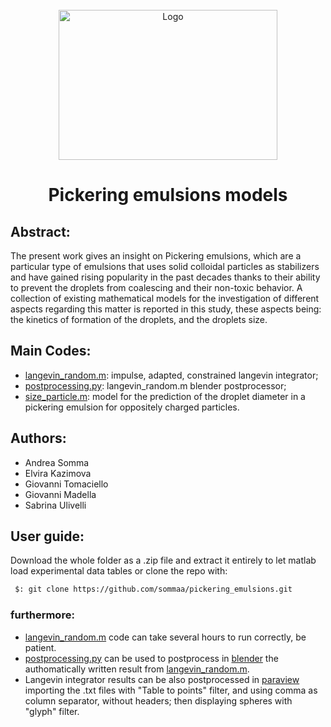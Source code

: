<!-- PROJECT LOGO -->
<br />
<div align="center">
  <a href="https://github.com/grouptwentynine/Pickering_emulsions">
    <img src="https://user-images.githubusercontent.com/120776791/210553577-adba89f7-0708-44ee-bd32-f343b6eb180c.png" alt="Logo" width="350" height="240">
  </a>
      <br />
    <h1 align="center">Pickering emulsions models</h3>
</div>

## Abstract:
The present work gives an insight on Pickering emulsions, which are a particular type of emulsions that uses solid colloidal particles as stabilizers and have gained rising popularity in the past decades thanks to their ability to prevent the droplets from coalescing and their non-toxic behavior. 
A collection of existing mathematical models for the investigation of different aspects regarding this matter is reported in this study, these aspects being: the kinetics of formation of the droplets, and the droplets size.

## Main Codes:
  - [langevin_random.m](https://github.com/sommaa/pickering_emulsions/blob/main/scripts/langevin_random.m): impulse, adapted, constrained langevin integrator;
  - [postprocessing.py](https://github.com/sommaa/pickering_emulsions/blob/main/scripts/postprocessing.py): langevin_random.m blender postprocessor;
  - [size_particle.m](https://github.com/sommaa/pickering_emulsions/blob/main/scripts/size_droplet.m): model for the prediction of the droplet diameter in a pickering emulsion for oppositely charged particles.

## Authors:
- Andrea Somma
- Elvira Kazimova
- Giovanni Tomaciello
- Giovanni Madella
- Sabrina Ulivelli

## User guide:
Download the whole folder as a .zip file and extract it entirely to let matlab load experimental data tables or clone the repo with:
  ```bash
   $: git clone https://github.com/sommaa/pickering_emulsions.git
  ```
### furthermore:
- [langevin_random.m](https://github.com/sommaa/pickering_emulsions/blob/main/scripts/langevin_random.m) code can take several hours to run correctly, be patient.
- [postprocessing.py](https://github.com/sommaa/pickering_emulsions/blob/main/scripts/postprocessing.py) can be used to postprocess in [blender](https://www.blender.org/) the authomatically written result from [langevin_random.m](https://github.com/sommaa/pickering_emulsions/blob/main/scripts/langevin_random.m).
- Langevin integrator results can be also postprocessed in [paraview](https://www.paraview.org/) importing the .txt files with "Table to points" filter, and using comma as column separator, without headers; then displaying spheres with "glyph" filter.
